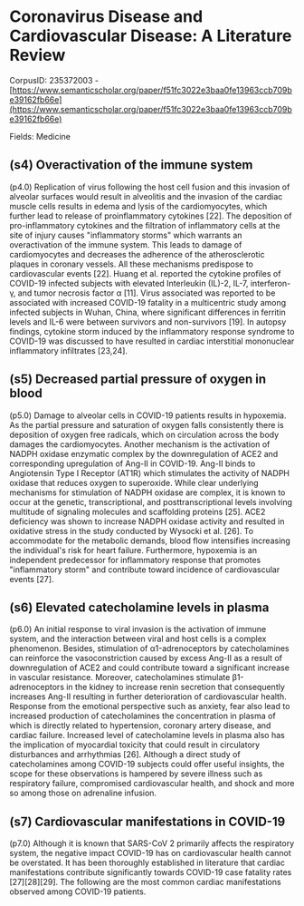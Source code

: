 # Coronavirus Disease and Cardiovascular Disease: A Literature Review

CorpusID: 235372003 - [https://www.semanticscholar.org/paper/f51fc3022e3baa0fe13963ccb709be39162fb66e](https://www.semanticscholar.org/paper/f51fc3022e3baa0fe13963ccb709be39162fb66e)

Fields: Medicine

## (s4) Overactivation of the immune system
(p4.0) Replication of virus following the host cell fusion and this invasion of alveolar surfaces would result in alveolitis and the invasion of the cardiac muscle cells results in edema and lysis of the cardiomyocytes, which further lead to release of proinflammatory cytokines [22]. The deposition of pro-inflammatory cytokines and the filtration of inflammatory cells at the site of injury causes "inflammatory storms" which warrants an overactivation of the immune system. This leads to damage of cardiomyocytes and decreases the adherence of the atherosclerotic plaques in coronary vessels. All these mechanisms predispose to cardiovascular events [22]. Huang et al. reported the cytokine profiles of COVID-19 infected subjects with elevated Interleukin (IL)-2, IL-7, interferon-γ, and tumor necrosis factor α [11]. Virus associated was reported to be associated with increased COVID-19 fatality in a multicentric study among infected subjects in Wuhan, China, where significant differences in ferritin levels and IL-6 were between survivors and non-survivors [19]. In autopsy findings, cytokine storm induced by the inflammatory response syndrome to COVID-19 was discussed to have resulted in cardiac interstitial mononuclear inflammatory infiltrates [23,24].
## (s5) Decreased partial pressure of oxygen in blood
(p5.0) Damage to alveolar cells in COVID-19 patients results in hypoxemia. As the partial pressure and saturation of oxygen falls consistently there is deposition of oxygen free radicals, which on circulation across the body damages the cardiomyocytes. Another mechanism is the activation of NADPH oxidase enzymatic complex by the downregulation of ACE2 and corresponding upregulation of Ang-II in COVID-19. Ang-II binds to Angiotensin Type I Receptor (AT1R) which stimulates the activity of NADPH oxidase that reduces oxygen to superoxide. While clear underlying mechanisms for stimulation of NADPH oxidase are complex, it is known to occur at the genetic, transcriptional, and posttranscriptional levels involving multitude of signaling molecules and scaffolding proteins [25]. ACE2 deficiency was shown to increase NADPH oxidase activity and resulted in oxidative stress in the study conducted by Wysocki et al. [26]. To accommodate for the metabolic demands, blood flow intensifies increasing the individual's risk for heart failure. Furthermore, hypoxemia is an independent predecessor for inflammatory response that promotes "inflammatory storm" and contribute toward incidence of cardiovascular events [27].
## (s6) Elevated catecholamine levels in plasma
(p6.0) An initial response to viral invasion is the activation of immune system, and the interaction between viral and host cells is a complex phenomenon. Besides, stimulation of α1-adrenoceptors by catecholamines can reinforce the vasoconstriction caused by excess Ang-II as a result of downregulation of ACE2 and could contribute toward a significant increase in vascular resistance. Moreover, catecholamines stimulate β1-adrenoceptors in the kidney to increase renin secretion that consequently increases Ang-II resulting in further deterioration of cardiovascular health. Response from the emotional perspective such as anxiety, fear also lead to increased production of catecholamines the concentration in plasma of which is directly related to hypertension, coronary artery disease, and cardiac failure. Increased level of catecholamine levels in plasma also has the implication of myocardial toxicity that could result in circulatory disturbances and arrhythmias [26]. Although a direct study of catecholamines among COVID-19 subjects could offer useful insights, the scope for these observations is hampered by severe illness such as respiratory failure, compromised cardiovascular health, and shock and more so among those on adrenaline infusion.
## (s7) Cardiovascular manifestations in COVID-19
(p7.0) Although it is known that SARS-CoV 2 primarily affects the respiratory system, the negative impact COVID-19 has on cardiovascular health cannot be overstated. It has been thoroughly established in literature that cardiac manifestations contribute significantly towards COVID-19 case fatality rates [27][28][29]. The following are the most common cardiac manifestations observed among COVID-19 patients.
